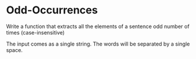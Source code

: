 # Odd-Occurrences

Write a function that extracts all the elements of a sentence odd number of times (case-insensitive) 

The input comes as a single string. The words will be separated by a single space. 
